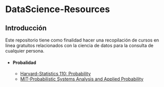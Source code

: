 # DataScience-Resources


## Introducción

Este repositorio tiene como finalidad hacer una recopilación de cursos en linea gratuitos relacionados con la ciencia de datos para la consulta de cualquier persona.


+ #### Probalidad
 	- [Harvard-Statistics 110: Probability](https://www.youtube.com/watch?v=KbB0FjPg0mw&list=PL2SOU6wwxB0uwwH80KTQ6ht66KWxbzTIo)
 	- [MIT-Probabilistic Systems Analysis and Applied Probability](https://www.youtube.com/watch?v=j9WZyLZCBzs&list=PLUl4u3cNGP61MdtwGTqZA0MreSaDybji8)  
	
